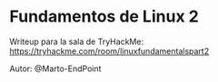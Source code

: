 # Fundamentos de Linux 2

Writeup para la sala de TryHackMe: https://tryhackme.com/room/linuxfundamentalspart2

Autor: @Marto-EndPoint
